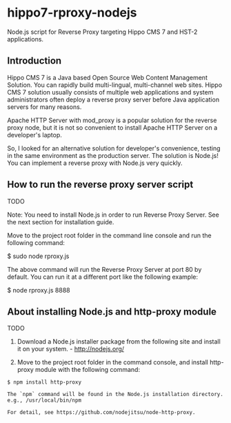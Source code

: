 hippo7-rproxy-nodejs
====================

Node.js script for Reverse Proxy targeting Hippo CMS 7 and HST-2 applications.

Introduction
------------

Hippo CMS 7 is a Java based Open Source Web Content Management Solution. 
You can rapidly build multi-lingual, multi-channel web sites.
Hippo CMS 7 solution usually consists of multiple web applications and 
system administrators often deploy a reverse proxy server before Java application servers for many reasons.

Apache HTTP Server with mod_proxy is a popular solution for the reverse proxy node, but it is not so convenient
to install Apache HTTP Server on a developer's laptop.

So, I looked for an alternative solution for developer's convenience, testing in the same environment as
the production server. The solution is Node.js! You can implement a reverse proxy with Node.js very quickly.

How to run the reverse proxy server script
------------------------------------------

TODO

  Note: You need to install Node.js in order to run Reverse Proxy Server. See the next section for installation guide.

  Move to the project root folder in the command line console and run the following command:

  $ sudo node rproxy.js

  The above command will run the Reverse Proxy Server at port 80 by default.
  You can run it at a different port like the following example:

  $ node rproxy.js 8888


About installing Node.js and http-proxy module
----------------------------------------------

TODO

  1. Download a Node.js installer package from the following site and install it on your system.
    - http://nodejs.org/

  2. Move to the project root folder in the command console, and install http-proxy module with the following command:

    $ npm install http-proxy

    The `npm` command will be found in the Node.js installation directory. e.g., /usr/local/bin/npm

    For detail, see https://github.com/nodejitsu/node-http-proxy.


